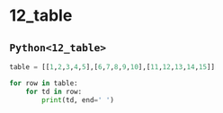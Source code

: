 # 12_table

## `Python<12_table>`
```py
table = [[1,2,3,4,5],[6,7,8,9,10],[11,12,13,14,15]]

for row in table:
    for td in row:
        print(td, end=' ')
```


